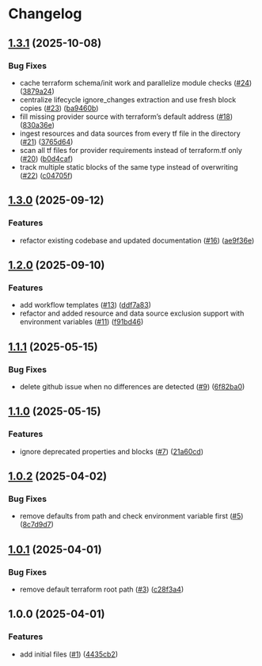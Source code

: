 # Changelog

## [1.3.1](https://github.com/CloudNationHQ/az-cn-go-diffy/compare/v1.3.0...v1.3.1) (2025-10-08)


### Bug Fixes

* cache terraform schema/init work and parallelize module checks ([#24](https://github.com/CloudNationHQ/az-cn-go-diffy/issues/24)) ([3879a24](https://github.com/CloudNationHQ/az-cn-go-diffy/commit/3879a2436d1c26a6dfa0f806df23815811e424d0))
* centralize lifecycle ignore_changes extraction and use fresh block copies ([#23](https://github.com/CloudNationHQ/az-cn-go-diffy/issues/23)) ([ba9460b](https://github.com/CloudNationHQ/az-cn-go-diffy/commit/ba9460b0087948f448dcd9beed70243eccefec15))
* fill missing provider source with terraform’s default address ([#18](https://github.com/CloudNationHQ/az-cn-go-diffy/issues/18)) ([830a36e](https://github.com/CloudNationHQ/az-cn-go-diffy/commit/830a36e55cd9f3270cfff0277dfd01ab55d43553))
* ingest resources and data sources from every tf file in the directory ([#21](https://github.com/CloudNationHQ/az-cn-go-diffy/issues/21)) ([3765d64](https://github.com/CloudNationHQ/az-cn-go-diffy/commit/3765d64a9ad2e3cda5d54034afe0ac0cd15749a2))
* scan all tf files for provider requirements instead of terraform.tf only ([#20](https://github.com/CloudNationHQ/az-cn-go-diffy/issues/20)) ([b0d4caf](https://github.com/CloudNationHQ/az-cn-go-diffy/commit/b0d4caf469af947b1e5af36e530b28cdde6397c5))
* track multiple static blocks of the same type instead of overwriting ([#22](https://github.com/CloudNationHQ/az-cn-go-diffy/issues/22)) ([c04705f](https://github.com/CloudNationHQ/az-cn-go-diffy/commit/c04705f580db557a0b8f7e1eff1a2fe55ad40572))

## [1.3.0](https://github.com/CloudNationHQ/az-cn-go-diffy/compare/v1.2.0...v1.3.0) (2025-09-12)


### Features

* refactor existing codebase and updated documentation ([#16](https://github.com/CloudNationHQ/az-cn-go-diffy/issues/16)) ([ae9f36e](https://github.com/CloudNationHQ/az-cn-go-diffy/commit/ae9f36e1ccb20cdb17477cc57a53e0229541dccd))

## [1.2.0](https://github.com/CloudNationHQ/az-cn-go-diffy/compare/v1.1.1...v1.2.0) (2025-09-10)


### Features

* add workflow templates ([#13](https://github.com/CloudNationHQ/az-cn-go-diffy/issues/13)) ([ddf7a83](https://github.com/CloudNationHQ/az-cn-go-diffy/commit/ddf7a835a4d439c4d3678bf16c0d868a7903c677))
* refactor and added resource and data source exclusion support with environment variables ([#11](https://github.com/CloudNationHQ/az-cn-go-diffy/issues/11)) ([f91bd46](https://github.com/CloudNationHQ/az-cn-go-diffy/commit/f91bd460a3910bccd9d2d67be323ae4839d672f5))

## [1.1.1](https://github.com/CloudNationHQ/az-cn-go-diffy/compare/v1.1.0...v1.1.1) (2025-05-15)


### Bug Fixes

* delete github issue when no differences are detected ([#9](https://github.com/CloudNationHQ/az-cn-go-diffy/issues/9)) ([6f82ba0](https://github.com/CloudNationHQ/az-cn-go-diffy/commit/6f82ba07e322d56e4ef0add52a5c9424ca3b98e3))

## [1.1.0](https://github.com/CloudNationHQ/az-cn-go-diffy/compare/v1.0.2...v1.1.0) (2025-05-15)


### Features

* ignore deprecated properties and blocks ([#7](https://github.com/CloudNationHQ/az-cn-go-diffy/issues/7)) ([21a60cd](https://github.com/CloudNationHQ/az-cn-go-diffy/commit/21a60cdb8977a2c476bc074d9bddc51ef3e0347c))

## [1.0.2](https://github.com/CloudNationHQ/az-cn-go-diffy/compare/v1.0.1...v1.0.2) (2025-04-02)


### Bug Fixes

* remove defaults from path and check environment variable first ([#5](https://github.com/CloudNationHQ/az-cn-go-diffy/issues/5)) ([8c7d9d7](https://github.com/CloudNationHQ/az-cn-go-diffy/commit/8c7d9d7772979d1471be492982819e44d95a6836))

## [1.0.1](https://github.com/CloudNationHQ/az-cn-go-diffy/compare/v1.0.0...v1.0.1) (2025-04-01)


### Bug Fixes

* remove default terraform root path ([#3](https://github.com/CloudNationHQ/az-cn-go-diffy/issues/3)) ([c28f3a4](https://github.com/CloudNationHQ/az-cn-go-diffy/commit/c28f3a400260be90ecf9421fef12420cb92e6d8a))

## 1.0.0 (2025-04-01)


### Features

* add initial files ([#1](https://github.com/CloudNationHQ/az-cn-go-diffy/issues/1)) ([4435cb2](https://github.com/CloudNationHQ/az-cn-go-diffy/commit/4435cb2be2400eb91e6e3a734b538832a261bdcb))
